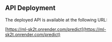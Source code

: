 ## API Deployment

The deployed API is available at the following URL:

[https://ml-sk2t.onrender.com/predict](https://ml-sk2t.onrender.com/predict)

